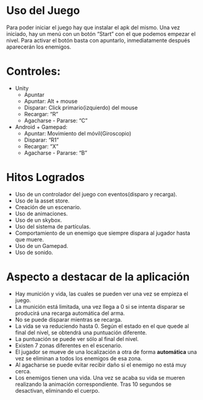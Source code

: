 # Uso del Juego

Para poder iniciar el juego hay que instalar el apk del mismo. Una vez iniciado, hay un menú con un botón “Start” con el que podemos empezar el nivel. Para activar el botón basta con apuntarlo, inmediatamente después aparecerán los enemigos.


# Controles:

- Unity
	- Apuntar
	- Apuntar: Alt + mouse
	- Disparar: Click primario(izquierdo) del mouse
	- Recargar: “R”
	- Agacharse - Pararse: “C”
- Android + Gamepad:
	- Apuntar: Movimiento del móvil(Giroscopio)
	- Disparar: “R1”
	- Recargar: “X”
	- Agacharse - Pararse: “B”


# Hitos Logrados

- Uso de un controlador del juego con eventos(disparo y recarga).
- Uso de la asset store.
- Creación de un escenario.
- Uso de animaciones.
- Uso de un skybox.
- Uso del sistema de partículas.
- Comportamiento de un enemigo que siempre dispara al jugador hasta que muere.
- Uso de un Gamepad.
- Uso de sonido.

# Aspecto a destacar de la aplicación

- Hay munición y vida, las cuales se pueden ver una vez se empieza el juego.
- La munición está limitada, una vez llega a 0 si se intenta disparar se producirá una
recarga automática del arma.
- No se puede disparar mientras se recarga.
- La vida se va reduciendo hasta 0. Según el estado en el que quede al final del nivel,
se obtendrá una puntuación diferente.
- La puntuación se puede ver sólo al final del nivel.
- Existen 7 zonas diferentes en el escenario.
- El jugador se mueve de una localización a otra de forma **automática** una vez se
eliminan a todos los enemigos de esa zona.
- Al agacharse se puede evitar recibir daño si el enemigo no está muy cerca.
- Los enemigos tienen una vida. Una vez se acaba su vida se mueren realizando la
animación correspondiente. Tras 10 segundos se desactivan, eliminando el cuerpo.